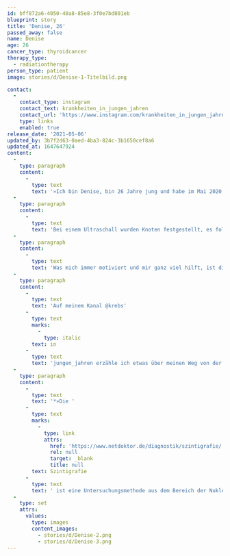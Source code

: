 ```yaml
---
id: bff872a6-4050-40a8-85e8-3f0e7bd801eb
blueprint: story
title: 'Denise, 26'
passed_away: false
name: Denise
age: 26
cancer_type: thyroidcancer
therapy_type:
  - radiationtherapy
person_type: patient
image: stories/d/Denise-1-Titelbild.png

contact:
  -
    contact_type: instagram
    contact_text: krankheiten_in_jungen_jahren
    contact_url: 'https://www.instagram.com/krankheiten_in_jungen_jahren/'
    type: links
    enabled: true
release_date: '2021-05-06'
updated_by: 3b7f2d63-0aed-4ba3-824c-3b1650cef8a6
updated_at: 1647647924
content:
  -
    type: paragraph
    content:
      -
        type: text
        text: '»Ich bin Denise, bin 26 Jahre jung und habe im Mai 2020 die Diagnose Schilddrüsenkrebs mit Metastasen in den Lymphknoten erhalten. Es war ein Zufallsbefund und kam sehr überraschend, denn ich hatte keine Symptome und auch keine auffälligen Blutwerte.'
  -
    type: paragraph
    content:
      -
        type: text
        text: 'Bei einem Ultraschall wurden Knoten festgestellt, es folgte eine Szintigrafie*, dann die OP. Nach dem Papp-Test stellte sich heraus, dass ich Schilddrüsenkarzinom mit Metastasen in den Lymphknoten hatte. Ich erhielt eine Radiojodtherapie. In einer darauffolgenden Diagnostik wurde leider noch zu viel Restgewebe und eine neue Metastase festgestellt, also folgte eine erneute Radiojodtherapie. In der jetzigen Diagnostik wurde nichts Neues mehr festgestellt und ich bin nun in Remission 🥳.'
  -
    type: paragraph
    content:
      -
        type: text
        text: 'Was mich immer motiviert und mir ganz viel hilft, ist die Musik. Egal wie schwierig die ganze Zeit auch war, die Musik war und ist ein ganz wichtiger Teil. Wie heißt es? – Musik an, Welt aus. Ich hoffe, dass man bald wieder auf Konzerte und Festivals gehen darf und ich die Zeit jetzt richtig genießen kann.'
  -
    type: paragraph
    content:
      -
        type: text
        text: 'Auf meinem Kanal @krebs'
      -
        type: text
        marks:
          -
            type: italic
        text: in
      -
        type: text
        text: 'jungen_jahren erzähle ich etwas über meinen Weg von der Diagnose bis jetzt und versuche das Thema ›Krebs in jungen Jahren‹ etwas mehr öffentlich zu machen.«'
  -
    type: paragraph
    content:
      -
        type: text
        text: '*»Die '
      -
        type: text
        marks:
          -
            type: link
            attrs:
              href: 'https://www.netdoktor.de/diagnostik/szintigrafie/'
              rel: null
              target: _blank
              title: null
        text: Szintigrafie
      -
        type: text
        text: ' ist eine Untersuchungsmethode aus dem Bereich der Nuklearmedizin: Dem Patienten werden dabei schwach radioaktive Stoffe als Arzneimittel zu Diagnosezwecken injiziert.« '
  -
    type: set
    attrs:
      values:
        type: images
        content_images:
          - stories/d/Denise-2.png
          - stories/d/Denise-3.png
---
```

